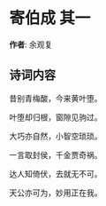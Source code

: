 # 寄伯成  其一

**作者**: 余观复

## 诗词内容

昔别青梅酸，今来黄叶堕。

叶堕却归根，窗隙见驹过。

大巧亦自然，小智空琐琐。

一言取封侯，千金贾奇祸。

达人知倚伏，去就无不可。

天公亦可为，妙用正在我。

